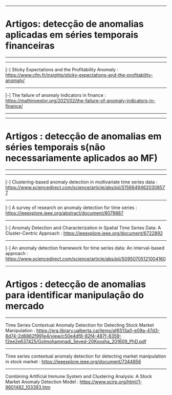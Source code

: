 ----

# Artigos: detecção de anomalias aplicadas em séries temporais financeiras

----

----


[-] Sticky Expectations and the Profitability Anomaly : https://www.cfm.fr/insights/sticky-expectations-and-the-profitability-anomaly/


----


[-] The failure of anomaly indicators in finance : https://mathinvestor.org/2021/02/the-failure-of-anomaly-indicators-in-finance/




----
----
# Artigos : detecção de anomalias em séries temporais s(não necessariamente aplicados ao MF)

---
----

[-] Clustering-based anomaly detection in multivariate time series data : https://www.sciencedirect.com/science/article/abs/pii/S1568494620308577

----

[-] A survey of research on anomaly detection for time series : https://ieeexplore.ieee.org/abstract/document/8079887

----

[-] Anomaly Detection and Characterization in Spatial Time Series Data: A Cluster-Centric Approach : https://ieeexplore.ieee.org/document/6722892

----

[-] An anomaly detection framework for time series data: An interval-based approach : https://www.sciencedirect.com/science/article/abs/pii/S0950705121004160


----

# Artigos : detecção de anomalias para identificar manipulação do mercado 
----

Time Series Contextual Anomaly Detection for Detecting Stock Market Manipulation : https://era.library.ualberta.ca/items/af6513a0-e09a-47d3-8d74-2d6862f991e4/view/c50e4df8-82f4-487f-8359-f2ee2e637425/Golmohammadi_Seyed-20Koosha_201609_PhD.pdf

----


Time series contextual anomaly detection for detecting market manipulation in stock market : https://ieeexplore.ieee.org/document/7344856

----

Combining Artificial Immune System and Clustering Analysis: A Stock Market Anomaly Detection Model : https://www.scirp.org/html/1-9601482_103393.htm
